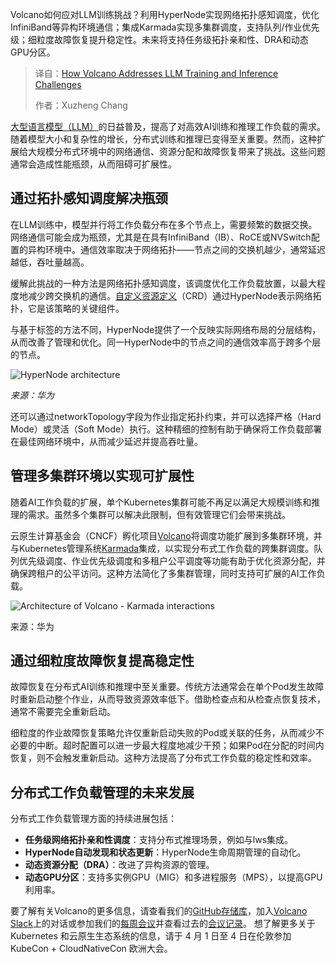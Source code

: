 <!--
title: Volcano 如何应对 LLM 训练和推理挑战
cover: https://cdn.thenewstack.io/media/2025/04/4e542594-volcano-kubecon-europe.jpg
summary: Volcano如何应对LLM训练挑战？利用HyperNode实现网络拓扑感知调度，优化InfiniBand等异构环境通信；集成Karmada实现多集群调度，支持队列/作业优先级；细粒度故障恢复提升稳定性。未来将支持任务级拓扑亲和性、DRA和动态GPU分区。
-->

Volcano如何应对LLM训练挑战？利用HyperNode实现网络拓扑感知调度，优化InfiniBand等异构环境通信；集成Karmada实现多集群调度，支持队列/作业优先级；细粒度故障恢复提升稳定性。未来将支持任务级拓扑亲和性、DRA和动态GPU分区。

> 译自：[How Volcano Addresses LLM Training and Inference Challenges](https://thenewstack.io/how-volcano-addresses-llm-training-and-inference-challenges/)
> 
> 作者：Xuzheng Chang

[大型语言模型（LLM）](https://thenewstack.io/what-is-a-large-language-model/)的日益普及，提高了对高效AI训练和推理工作负载的需求。随着模型大小和复杂性的增长，分布式训练和推理已变得至关重要。然而，这种扩展给大规模分布式环境中的网络通信、资源分配和故障恢复带来了挑战。这些问题通常会造成性能瓶颈，从而阻碍可扩展性。

## 通过拓扑感知调度解决瓶颈

在LLM训练中，模型并行将工作负载分布在多个节点上，需要频繁的数据交换。网络通信可能会成为瓶颈，尤其是在具有InfiniBand（IB）、RoCE或NVSwitch配置的异构环境中。通信效率取决于网络拓扑——节点之间的交换机越少，通常延迟越低，吞吐量越高。

缓解此挑战的一种方法是网络拓扑感知调度，该调度优化工作负载放置，以最大程度地减少跨交换机的通信。[自定义资源定义](https://thenewstack.io/kubernetes-crds-what-they-are-and-why-they-are-useful/)（CRD）通过HyperNode表示网络拓扑，它是该策略的关键组件。

与基于标签的方法不同，HyperNode提供了一个反映实际网络布局的分层结构，从而改善了管理和优化。同一HyperNode中的节点之间的通信效率高于跨多个层的节点。

![HyperNode architecture](https://cdn.thenewstack.io/media/2025/04/f1c5b204-hypernode-architecture.jpg)

*来源：华为*

还可以通过networkTopology字段为作业指定拓扑约束，并可以选择严格（Hard Mode）或灵活（Soft Mode）执行。这种精细的控制有助于确保将工作负载部署在最佳网络环境中，从而减少延迟并提高吞吐量。

## 管理多集群环境以实现可扩展性

随着AI工作负载的扩展，单个Kubernetes集群可能不再足以满足大规模训练和推理的需求。虽然多个集群可以解决此限制，但有效管理它们会带来挑战。

云原生计算基金会（CNCF）孵化项目[Volcano](https://volcano.sh/)将调度功能扩展到多集群环境，并与Kubernetes管理系统[Karmada](https://thenewstack.io/karmada-finally-brings-multicloud-control-to-kubernetes)集成，以实现分布式工作负载的跨集群调度。队列优先级调度、作业优先级调度和多租户公平调度等功能有助于优化资源分配，并确保跨租户的公平访问。这种方法简化了多集群管理，同时支持可扩展的AI工作负载。

![Architecture of Volcano - Karmada interactions](https://cdn.thenewstack.io/media/2025/04/9dd710c1-volcano-architecture.png)

来源：华为

## 通过细粒度故障恢复提高稳定性

故障恢复在分布式AI训练和推理中至关重要。传统方法通常会在单个Pod发生故障时重新启动整个作业，从而导致资源效率低下。借助检查点和从检查点恢复技术，通常不需要完全重新启动。

细粒度的作业故障恢复策略允许仅重新启动失败的Pod或关联的任务，从而减少不必要的中断。超时配置可以进一步最大程度地减少干预；如果Pod在分配的时间内恢复，则不会触发重新启动。这种方法提高了分布式工作负载的稳定性和效率。

## 分布式工作负载管理的未来发展

分布式工作负载管理方面的持续进展包括：

- **任务级网络拓扑亲和性调度**：支持分布式推理场景，例如与lws集成。
- **HyperNode自动发现和状态更新**：HyperNode生命周期管理的自动化。
- **动态资源分配（DRA）**：改进了异构资源的管理。
- **动态GPU分区**：支持多实例GPU（MIG）和多进程服务（MPS），以提高GPU利用率。

要了解有关Volcano的更多信息，请查看我们的[GitHub存储库](https://github.com/volcano-sh/volcano)，加入[Volcano Slack](https://cloud-native.slack.com/archives/C011GJDQS0N)上的对话或参加我们的[每周会议](https://zoom.us/j/91804791393)并查看过去的[会议记录](https://docs.google.com/document/d/1YLbF8zjZBiR9PbXQPB22iuc_L0Oui5A1lddVfRnZrqs/edit#heading=h.u99fvvct3m1z)。
想了解更多关于 Kubernetes 和云原生生态系统的信息，请于 4 月 1 日至 4 日在伦敦参加 KubeCon + CloudNativeCon 欧洲大会。